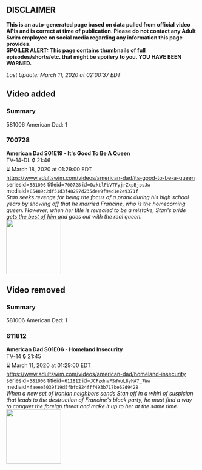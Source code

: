 ## DISCLAIMER
**This is an auto-generated page based on data pulled from official video APIs and is correct at time of publication. Please do not contact any Adult Swim employee on social media regarding any information this page provides.**  
**SPOILER ALERT: This page contains thumbnails of full episodes/shorts/etc. that might be spoilery to you. YOU HAVE BEEN WARNED.**  

_Last Update: March 11, 2020 at 02:00:37 EDT_
## Video added
### Summary
581006 American Dad: 1  
### 700728
**American Dad S01E19 - It's Good To Be A Queen**  
TV-14-DL 🔒 21:46  
⌛ March 18, 2020 at 01:29:00 EDT  
https://www.adultswim.com/videos/american-dad/its-good-to-be-a-queen  
seriesid=`581006` titleid=`700728` id=`DzktlFbVTFyjrZxpBjpsJw` mediaid=`85489c2df51d3f48297d235dee9f94d1e2e9371f`  
_Stan seeks revenge for being the focus of a prank during his high school years by showing off that he married Francine, who is the homecoming queen. However, when her title is revealed to be a mistake, Stan's pride gets the best of him and goes out with the real queen._  
<a href="https://i.cdn.turner.com/adultswim/big/image-upload/thumbnails/thumb-2_image-151991875185119.jpg"><img src="https://i.cdn.turner.com/adultswim/big/image-upload/thumbnails/thumb-2_image-151991875185119.jpg" height="144px" /></a>
## Video removed
### Summary
581006 American Dad: 1  
### 611812
**American Dad S01E06 - Homeland Insecurity**  
TV-14 🔒 21:45  
⌛ March 11, 2020 at 01:29:00 EDT  
https://www.adultswim.com/videos/american-dad/homeland-insecurity  
seriesid=`581006` titleid=`611812` id=`JCFzdnvFSdWoL8yHA7_7Ww` mediaid=`faeee5039f19d5fbfd824fff493b717be62d9428`  
_When a new set of Iranian neighbors sends Stan off in a whirl of suspicion that leads to the destruction of Francine's block party, he must find a way to conquer the foreign threat and make it up to her at the same time._  
<a href="https://i.cdn.turner.com/adultswim/big/image-upload/thumbnails/thumb-2_image-15199185397729.jpg"><img src="https://i.cdn.turner.com/adultswim/big/image-upload/thumbnails/thumb-2_image-15199185397729.jpg" height="144px" /></a>
